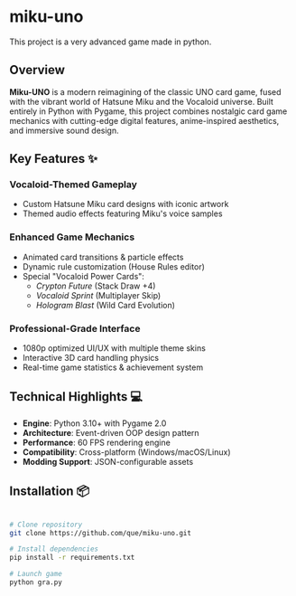 # miku-uno
This project is a very advanced game made in python.

## Overview  
**Miku-UNO** is a modern reimagining of the classic UNO card game, fused with the vibrant world of Hatsune Miku and the Vocaloid universe. Built entirely in Python with Pygame, this project combines nostalgic card game mechanics with cutting-edge digital features, anime-inspired aesthetics, and immersive sound design.

## Key Features ✨

### **Vocaloid-Themed Gameplay**
- Custom Hatsune Miku card designs with iconic artwork
- Themed audio effects featuring Miku's voice samples

### **Enhanced Game Mechanics**  
- Animated card transitions & particle effects
- Dynamic rule customization (House Rules editor)
- Special "Vocaloid Power Cards":
  - *Crypton Future* (Stack Draw +4)
  - *Vocaloid Sprint* (Multiplayer Skip)
  - *Hologram Blast* (Wild Card Evolution)

### **Professional-Grade Interface**
- 1080p optimized UI/UX with multiple theme skins
- Interactive 3D card handling physics
- Real-time game statistics & achievement system

## Technical Highlights 💻
- **Engine**: Python 3.10+ with Pygame 2.0
- **Architecture**: Event-driven OOP design pattern
- **Performance**: 60 FPS rendering engine
- **Compatibility**: Cross-platform (Windows/macOS/Linux)
- **Modding Support**: JSON-configurable assets

## Installation 📦
```bash

# Clone repository
git clone https://github.com/que/miku-uno.git

# Install dependencies
pip install -r requirements.txt

# Launch game
python gra.py
